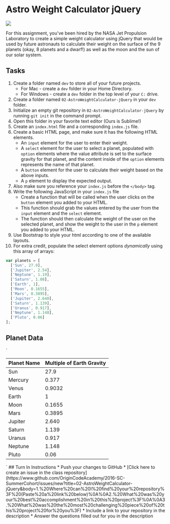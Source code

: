 
# Astro Weight Calculator jQuery

<img src="http://i.imgur.com/x189kBb.png" />

For this assignment, you've been hired by the NASA Jet Propulsion Laboratory to create a simple weight calculator using jQuery that would be used by future astronauts to calculate their weight on the surface of the 9 planets (okay, 8 planets and a dwarf!) as well as the moon and the sun of our solar system.

## Tasks

1. Create a folder named `dev` to store all of your future projects.
    - For Mac - create a `dev` folder in your Home Directory.
    - For Windows - create a `dev` folder in the top level of your `C:` drive.
2. Create a folder named `02-AstroWeightCalculator-jQuery` in your `dev` folder.
3. Initialize an empty git repository in `02-AstroWeightCalculator-jQuery` by running `git init` in the command prompt.
4. Open this folder in your favorite text editor (Ours is Sublime!)
5. Create an `index.html` file and a corresponding `index.js` file.
6. Create a basic HTML page, and make sure it has the following HTML elements.
    - An `input` element for the user to enter their weight.
    - A `select` element for the user to select a planet, populated with `option` elements where the value attribute is set to the surface gravity for that planet, and the content inside of the `option` elements represents the name of that planet.
    - A `button` element for the user to calculate their weight based on the above inputs.
    - A `p` element to display the expected output.
7. Also make sure you reference your `index.js` before the `</body>` tag.
8. Write the following JavaScript in your `index.js` file
    - Create a function that will be called when the user clicks on the `button` element you added to your HTML.
    - This function should grab the values entered by the user from the `input` element and the `select` element.
    - The function should then calculate the weight of the user on the selected planet, and show the weight to the user in the `p` element you added to your HTML.
9. Use Bootstrap to style your html according to one of the available layouts.
10. For extra credit, populate the select element options _dynamically_ using this array of arrays:
```javascript
var planets = [
  ['Sun', 27.9],
  ['Jupiter', 2.54],
  ['Neptune', 1.19],
  ['Saturn', 1.08],
  ['Earth', 1],
  ['Moon', 0.1655],
  ['Mars', 0.3895],
  ['Jupiter', 2.640],
  ['Saturn', 1.139],
  ['Uranus', 0.917],
  ['Neptune', 1.148],
  ['Pluto', 0.06]
];     
```
## Planet Data
`
<table>
    <thead>
        <tr>
            <th>Planet Name</th>
            <th>Multiple of Earth Gravity</th>
        </tr>
    </thead>
    <tbody>
        <tr>
            <td>Sun</td>
            <td>27.9</td>
        </tr>
        <tr>
            <td>Mercury</td>
            <td>0.377</td>
        </tr>
        <tr>
            <td>Venus</td>
            <td>0.9032</td>
        </tr>
        <tr>
            <td>Earth</td>
            <td>1</td>
        </tr>
        <tr>
            <td>Moon</td>
            <td>0.1655</td>
        </tr>
        <tr>
            <td>Mars</td>
            <td>0.3895</td>
        </tr>
        <tr>
            <td>Jupiter</td>
            <td>2.640</td>
        </tr>
        <tr>
            <td>Saturn</td>
            <td>1.139</td>
        </tr>
        <tr>
            <td>Uranus</td>
            <td>0.917</td>
        </tr>
        <tr>
            <td>Neptune</td>
            <td>1.148</td>
        </tr>
        <tr>
            <td>Pluto</td>
            <td>0.06</td>
        </tr>
    </tbody>  
</table>
`
## Turn In Instructions
* Push your changes to GitHub 
* [Click here to create an issue in the class repository](https://www.github.com/OriginCodeAcademy/2016-SC-SummerCohort/issues/new?title=02-AstroWeightCalculator-jQuery&body=1.%20Where%20can%20I%20find%20your%20repository%3F%20(Paste%20a%20link%20below)%0A%0A2.%20What%20was%20your%20best%20accomplishment%20in%20this%20project%3F%0A%0A3.%20What%20was%20the%20most%20challenging%20piece%20of%20this%20project%20for%20you%3F)
    * Include a link to your repository in the description
    * Answer the questions filled out for you in the description  